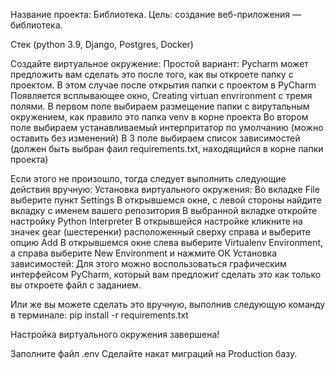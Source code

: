 Название проекта: Библиотека. Цель: создание веб-приложения — библиотека.

Стек (python 3.9, Django, Postgres, Docker)

Cоздайте виртуальное окружение: Простой вариант: Pycharm может предложить вам сделать это после того, как вы откроете папку с проектом. В этом случае после открытия папки с проектом в PyCharm Появляется всплывающее окно, Creating virtuan envrironment c тремя полями. В первом поле выбираем размещение папки с вирутальным окружением, как правило это папка venv в корне проекта Во втором поле выбираем устанавливаемый интерпритатор по умолчанию (можно оставить без изменений) В 3 поле выбираем список зависимостей (должен быть выбран фаил requirements.txt, находящийся в корне папки проекта)

Если этого не произошло, тогда следует выполнить следующие действия вручную: Установка виртуального окружения: Во вкладке File выберите пункт Settings В открывшемся окне, с левой стороны найдите вкладку с именем вашего репозитория В выбранной вкладке откройте настройку Python Interpreter В открывшейся настройке кликните на значек gear (шестеренки) расположенный сверху справа и выберите опцию Add В открывшемся окне слева выберите Virtualenv Environment, а справа выберите New Environment и нажмите ОК Установка зависимостей: Для этого можно воспользоваться графическим интерфейсом PyCharm, который вам предложит сделать это как только вы откроете файл с заданием.

Или же вы можете сделать это вручную, выполнив следующую команду в терминале: pip install -r requirements.txt

Настройка виртуального окружения завершена!

Заполните файл .env Сделайте накат миграций на Production базу.